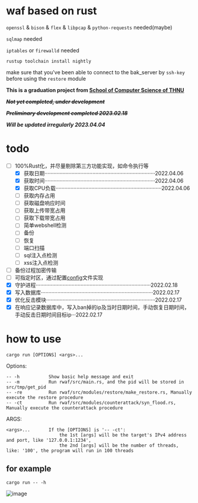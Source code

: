 <!--
 * @Author       : 白银
 * @Date         : 2023-01-31 21:22:22
 * @LastEditors  : 白银
 * @LastEditTime : 2023-04-06 20:28:37
 * @FilePath     : /rwaf/README.md
 * @Description  : 
 * @Attention    : 
 * @Copyright (c) 2023 by 白银 captain-jparrow@qq.com, All Rights Reserved.
-->

# waf based on rust

`openssl` & `bison` & `flex` & `libpcap` & `python-requests` needed(maybe)

`sqlmap` needed

`iptables` or `firewalld` needed

```rustup toolchain install nightly```

make sure that you've been able to connect to the bak_server by `ssh-key` before using the `restore` module

**This is a graduation project from [School of Computer Science of THNU](https://jsjxy.thnu.edu.cn)**

~~***Not yet completed, under development***~~

~~***Preliminary development completed 2023.02.18***~~

***Will be updated irregularly 2023.04.04***

# todo
- [ ] 100%Rust化，并尽量剔除第三方功能实现，如命令执行等
    - [x] 获取日期··········································································2022.04.06
    - [x] 获取时间··········································································2022.04.06
    - [x] 获取CPU负载·······································································2022.04.06
    - [ ] 获取内存占用
    - [ ] 获取磁盘响应时间
    - [ ] 获取上传带宽占用
    - [ ] 获取下载带宽占用
    - [ ] 简单webshell检测
    - [ ] 备份
    - [ ] 恢复
    - [ ] 端口扫描
    - [ ] sql注入点检测
    - [ ] xss注入点检测
- [ ] 备份过程加密传输
- [ ] 可指定时区，通过配置[config](src/config)文件实现
- [x] 守护进程·············································································2022.02.18
- [x] 写入数据库···········································································2022.02.17
- [x] 优化反击模块·········································································2022.02.17
- [x] 在响应记录数据库中，写入ban掉的ip及当时日期时间，手动恢复日期时间，手动反击日期时间目标ip···2022.02.17

# how to use 
`cargo run [OPTIONS] <args>...`

Options:

    -- -h           Show basic help message and exit
    -- -m           Run rwaf/src/main.rs, and the pid will be stored in src/tmp/get_pid
    -- -re          Run rwaf/src/modules/restore/make_restore.rs, Manually execute the restore procedure
    -- -ct          Run rwaf/src/modules/counterattack/syn_flood.rs, Manually execute the counterattack procedure

ARGS:

    <args>...       If the [OPTIONS] is '-- -ct': 
                        the 1st [args] will be the target's IPv4 address and port, like '127.0.0.1:1234',
                        the 2nd [args] will be the number of threads, like: '100', the program will run in 100 threads

## for example
`cargo run -- -h`

![image](readme.png)